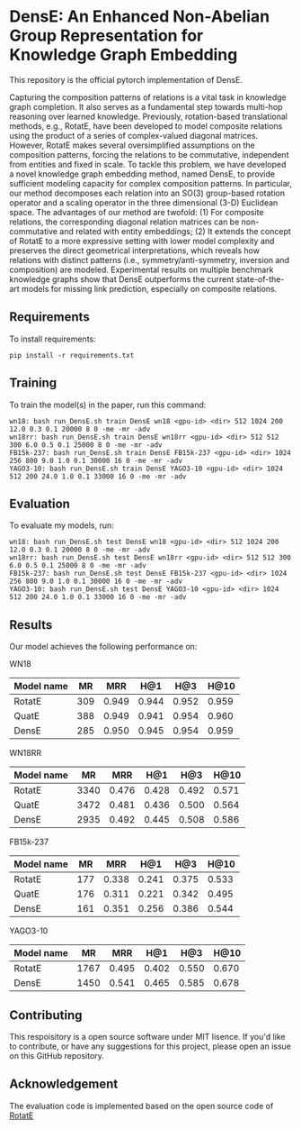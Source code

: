 # DensE: An Enhanced Non-Abelian Group Representation for Knowledge Graph Embedding

This repository is the official pytorch implementation of DensE.

Capturing the composition patterns of relations is a vital task in knowledge graph completion. It also serves as a fundamental step towards multi-hop reasoning over learned knowledge. Previously, rotation-based translational methods, e.g., RotatE, have been developed to model composite relations using the product of a series of complex-valued diagonal matrices. However, RotatE makes several oversimplified assumptions on the composition patterns, forcing the relations to be commutative, independent from entities and fixed in scale. To tackle this problem, we have developed a novel knowledge graph embedding method, named DensE, to provide sufficient modeling capacity for complex composition patterns. In particular, our method decomposes each relation into an SO(3) group-based rotation operator and a scaling operator in the three dimensional (3-D) Euclidean space. The advantages of our method are twofold: (1) For composite relations, the corresponding diagonal relation matrices can be non-commutative and related with entity embeddings; (2) It extends the concept of RotatE to a more expressive setting with lower model complexity and preserves the direct geometrical interpretations, which reveals how relations with distinct patterns (i.e., symmetry/anti-symmetry, inversion and composition) are modeled. Experimental results on multiple benchmark knowledge graphs show that DensE outperforms the current state-of-the-art models for missing link prediction, especially on composite relations.

## Requirements

To install requirements:

```setup
pip install -r requirements.txt
```

## Training

To train the model(s) in the paper, run this command:

```train
wn18: bash run_DensE.sh train DensE wn18 <gpu-id> <dir> 512 1024 200 12.0 0.3 0.1 20000 8 0 -me -mr -adv
wn18rr: bash run_DensE.sh train DensE wn18rr <gpu-id> <dir> 512 512 300 6.0 0.5 0.1 25000 8 0 -me -mr -adv
FB15k-237: bash run_DensE.sh train DensE FB15k-237 <gpu-id> <dir> 1024 256 800 9.0 1.0 0.1 30000 16 0 -me -mr -adv 
YAGO3-10: bash run_DensE.sh train DensE YAGO3-10 <gpu-id> <dir> 1024 512 200 24.0 1.0 0.1 33000 16 0 -me -mr -adv
```
## Evaluation

To evaluate my models, run:

```eval
wn18: bash run_DensE.sh test DensE wn18 <gpu-id> <dir> 512 1024 200 12.0 0.3 0.1 20000 8 0 -me -mr -adv
wn18rr: bash run_DensE.sh test DensE wn18rr <gpu-id> <dir> 512 512 300 6.0 0.5 0.1 25000 8 0 -me -mr -adv
FB15k-237: bash run_DensE.sh test DensE FB15k-237 <gpu-id> <dir> 1024 256 800 9.0 1.0 0.1 30000 16 0 -me -mr -adv
YAGO3-10: bash run_DensE.sh test DensE YAGO3-10 <gpu-id> <dir> 1024 512 200 24.0 1.0 0.1 33000 16 0 -me -mr -adv
```


## Results

Our model achieves the following performance on:

WN18

| Model name | MR | MRR | H@1 | H@3 | H@10|
| ---------- |----|-----|-----|-----|-----|
|  RotatE    |309 |0.949|0.944|0.952|0.959|
|   QuatE	   |388	|0.949|0.941|0.954|0.960|
|   DensE    |285	|0.950|0.945|0.954|0.959|


WN18RR

| Model name | MR | MRR | H@1 | H@3 | H@10|
| ---------- |----|-----|-----|-----|-----|
|   RotatE   |3340|0.476|0.428|0.492|0.571|
|   QuatE    |3472|0.481|0.436|0.500|0.564|
|   DensE    |2935|0.492|0.445|0.508|0.586|

FB15k-237

| Model name | MR | MRR | H@1 | H@3 | H@10|
| ---------- |----|-----|-----|-----|-----|
|   RotatE	 |177	|0.338|0.241|0.375|0.533|
|   QuatE    |176	|0.311|0.221|0.342|0.495|
|   DensE    |161	|0.351|0.256|0.386|0.544|


YAGO3-10

| Model name | MR | MRR | H@1 | H@3 | H@10|
| ---------- |----|-----|-----|-----|-----|
|  RotatE    |1767|0.495|0.402|0.550|0.670|
|   DensE    |1450|0.541|0.465|0.585|0.678|

## Contributing

This respoisitory is a open source software under MIT lisence. If you'd like to contribute, or have any suggestions for this project, please open an issue on this GitHub repository.

## Acknowledgement 

The evaluation code is implemented based on the open source code of [RotatE](https://github.com/DeepGraphLearning/KnowledgeGraphEmbedding)
